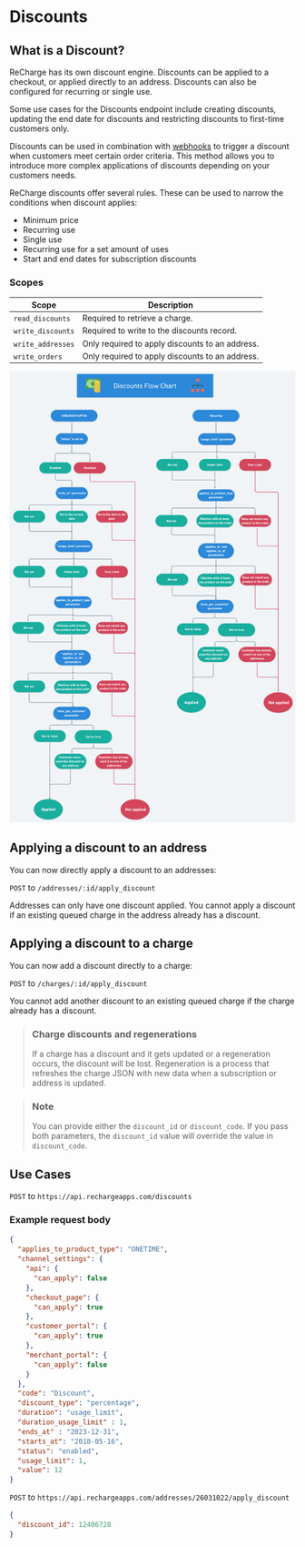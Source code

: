 # Discounts
## What is a Discount?
ReCharge has its own discount engine. Discounts can be applied to a checkout, or applied directly to an address. Discounts can also be configured for recurring or single use.

Some use cases for the Discounts endpoint include creating discounts, updating the end date for discounts and restricting discounts to first-time customers only.

Discounts can be used in combination with [webhooks](webhooks-overview.md) to trigger a discount when customers meet certain order criteria. This method allows you to introduce more complex applications of discounts depending on your customers needs.

ReCharge discounts offer several rules. These can be used to narrow the conditions when discount applies:

- Minimum price
- Recurring use
- Single use
- Recurring use for a set amount of uses
- Start and end dates for subscription discounts


### Scopes
|Scope|Description|
|-|-|
|`read_discounts`| Required to retrieve a charge.|
|`write_discounts`| Required to write to the discounts record.|
|`write_addresses`|Only required to apply discounts to an address.|
|`write_orders`| Only required to apply discounts to an address.|

![discounts diagram](assets/images/discounts-flow.png)

## Applying a discount to an address

You can now directly apply a discount to an addresses:

`POST` to `/addresses/:id/apply_discount`

Addresses can only have one discount applied. You cannot apply a discount if an existing queued charge in the address already has a discount.

## Applying a discount to a charge

You can now add a discount directly to a charge:

`POST` to `/charges/:id/apply_discount`

You cannot add another discount to an existing queued charge if the charge already has a discount.

<!-- theme: warning -->
> ### Charge discounts and regenerations
> If a charge has a discount and it gets updated or a regeneration occurs, the discount will be lost.
> Regeneration is a process that refreshes the charge JSON with new data when a subscription or address is updated.

> ### Note 
> You can provide either the `discount_id` or `discount_code`. If you pass both parameters, the `discount_id` value will override the value in `discount_code`.
## Use Cases

<!--
type: tab
title: Create a discount
-->

`POST` to `https://api.rechargeapps.com/discounts`

### Example request body

```json
{
  "applies_to_product_type": "ONETIME",
  "channel_settings": {
    "api": {
      "can_apply": false
    },
    "checkout_page": {
      "can_apply": true
    },
    "customer_portal": {
      "can_apply": true
    },
    "merchant_portal": {
      "can_apply": false
    }
  },  
  "code": "Discount",
  "discount_type": "percentage",
  "duration": "usage_limit",
  "duration_usage_limit" : 1,
  "ends_at" : "2023-12-31",
  "starts_at": "2018-05-16",
  "status": "enabled",
  "usage_limit": 1,
  "value": 12
}
```

<!--
type: tab
title: Apply a discount to an address
-->

`POST` to `https://api.rechargeapps.com/addresses/26031022/apply_discount`


```json
{
  "discount_id": 12406728
}
```

<!-- type: tab-end -->
